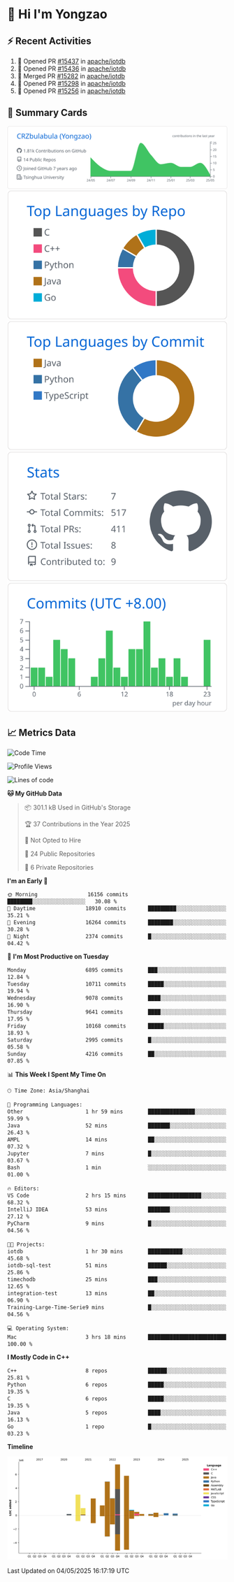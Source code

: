 # 👋 Hi I'm Yongzao

## ⚡ Recent Activities
<!--START_SECTION:activity-->
1. 💪 Opened PR [#15437](https://github.com/apache/iotdb/pull/15437) in [apache/iotdb](https://github.com/apache/iotdb)
2. 💪 Opened PR [#15436](https://github.com/apache/iotdb/pull/15436) in [apache/iotdb](https://github.com/apache/iotdb)
3. 🎉 Merged PR [#15282](https://github.com/apache/iotdb/pull/15282) in [apache/iotdb](https://github.com/apache/iotdb)
4. 💪 Opened PR [#15298](https://github.com/apache/iotdb/pull/15298) in [apache/iotdb](https://github.com/apache/iotdb)
5. 💪 Opened PR [#15256](https://github.com/apache/iotdb/pull/15256) in [apache/iotdb](https://github.com/apache/iotdb)
<!--END_SECTION:activity-->

## 🎑 Summary Cards

[![](https://raw.githubusercontent.com/CRZbulabula/CRZbulabula/main/profile-summary-card-output/github/0-profile-details.svg)](https://github.com/vn7n24fzkq/github-profile-summary-cards)
[![](https://raw.githubusercontent.com/CRZbulabula/CRZbulabula/main/profile-summary-card-output/github/1-repos-per-language.svg)](https://github.com/vn7n24fzkq/github-profile-summary-cards) [![](https://raw.githubusercontent.com/CRZbulabula/CRZbulabula/main/profile-summary-card-output/github/2-most-commit-language.svg)](https://github.com/vn7n24fzkq/github-profile-summary-cards)
[![](https://raw.githubusercontent.com/CRZbulabula/CRZbulabula/main/profile-summary-card-output/github/3-stats.svg)](https://github.com/vn7n24fzkq/github-profile-summary-cards) [![](https://raw.githubusercontent.com/CRZbulabula/CRZbulabula/main/profile-summary-card-output/github/4-productive-time.svg)](https://github.com/vn7n24fzkq/github-profile-summary-cards)

## 📈 Metrics Data

<!--START_SECTION:waka-->
![Code Time](http://img.shields.io/badge/Code%20Time-853%20hrs%2017%20mins-blue)

![Profile Views](http://img.shields.io/badge/Profile%20Views-0-blue)

![Lines of code](https://img.shields.io/badge/From%20Hello%20World%20I%27ve%20Written-31.3%20million%20lines%20of%20code-blue)

**🐱 My GitHub Data** 

> 📦 301.1 kB Used in GitHub's Storage 
 > 
> 🏆 37 Contributions in the Year 2025
 > 
> 🚫 Not Opted to Hire
 > 
> 📜 24 Public Repositories 
 > 
> 🔑 6 Private Repositories 
 > 
**I'm an Early 🐤** 

```text
🌞 Morning                16156 commits       ████████░░░░░░░░░░░░░░░░░   30.08 % 
🌆 Daytime                18910 commits       █████████░░░░░░░░░░░░░░░░   35.21 % 
🌃 Evening                16264 commits       ████████░░░░░░░░░░░░░░░░░   30.28 % 
🌙 Night                  2374 commits        █░░░░░░░░░░░░░░░░░░░░░░░░   04.42 % 
```
📅 **I'm Most Productive on Tuesday** 

```text
Monday                   6895 commits        ███░░░░░░░░░░░░░░░░░░░░░░   12.84 % 
Tuesday                  10711 commits       █████░░░░░░░░░░░░░░░░░░░░   19.94 % 
Wednesday                9078 commits        ████░░░░░░░░░░░░░░░░░░░░░   16.90 % 
Thursday                 9641 commits        ████░░░░░░░░░░░░░░░░░░░░░   17.95 % 
Friday                   10168 commits       █████░░░░░░░░░░░░░░░░░░░░   18.93 % 
Saturday                 2995 commits        █░░░░░░░░░░░░░░░░░░░░░░░░   05.58 % 
Sunday                   4216 commits        ██░░░░░░░░░░░░░░░░░░░░░░░   07.85 % 
```


📊 **This Week I Spent My Time On** 

```text
🕑︎ Time Zone: Asia/Shanghai

💬 Programming Languages: 
Other                    1 hr 59 mins        ███████████████░░░░░░░░░░   59.99 % 
Java                     52 mins             ███████░░░░░░░░░░░░░░░░░░   26.43 % 
AMPL                     14 mins             ██░░░░░░░░░░░░░░░░░░░░░░░   07.32 % 
Jupyter                  7 mins              █░░░░░░░░░░░░░░░░░░░░░░░░   03.67 % 
Bash                     1 min               ░░░░░░░░░░░░░░░░░░░░░░░░░   01.00 % 

🔥 Editors: 
VS Code                  2 hrs 15 mins       █████████████████░░░░░░░░   68.32 % 
IntelliJ IDEA            53 mins             ███████░░░░░░░░░░░░░░░░░░   27.12 % 
PyCharm                  9 mins              █░░░░░░░░░░░░░░░░░░░░░░░░   04.56 % 

🐱‍💻 Projects: 
iotdb                    1 hr 30 mins        ███████████░░░░░░░░░░░░░░   45.68 % 
iotdb-sql-test           51 mins             ██████░░░░░░░░░░░░░░░░░░░   25.86 % 
timechodb                25 mins             ███░░░░░░░░░░░░░░░░░░░░░░   12.65 % 
integration-test         13 mins             ██░░░░░░░░░░░░░░░░░░░░░░░   06.90 % 
Training-Large-Time-Serie9 mins              █░░░░░░░░░░░░░░░░░░░░░░░░   04.56 % 

💻 Operating System: 
Mac                      3 hrs 18 mins       █████████████████████████   100.00 % 
```

**I Mostly Code in C++** 

```text
C++                      8 repos             ██████░░░░░░░░░░░░░░░░░░░   25.81 % 
Python                   6 repos             █████░░░░░░░░░░░░░░░░░░░░   19.35 % 
C                        6 repos             █████░░░░░░░░░░░░░░░░░░░░   19.35 % 
Java                     5 repos             ████░░░░░░░░░░░░░░░░░░░░░   16.13 % 
Go                       1 repo              █░░░░░░░░░░░░░░░░░░░░░░░░   03.23 % 
```



**Timeline**

![Lines of Code chart](https://raw.githubusercontent.com/CRZbulabula/CRZbulabula/main/assets/bar_graph.png)


 Last Updated on 04/05/2025 16:17:19 UTC
<!--END_SECTION:waka-->

